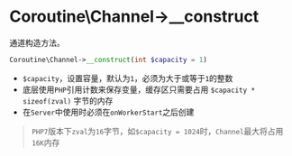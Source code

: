 # Coroutine\Channel->__construct

通道构造方法。

```php
Coroutine\Channel->__construct(int $capacity = 1)
```

* `$capacity`，设置容量，默认为`1`，必须为大于或等于`1`的整数
* 底层使用`PHP`引用计数来保存变量，缓存区只需要占用 `$capacity * sizeof(zval)` 字节的内存
* 在`Server`中使用时必须在`onWorkerStart`之后创建


> `PHP7`版本下`zval`为`16`字节，如`$capacity = 1024`时，`Channel`最大将占用`16K`内存
